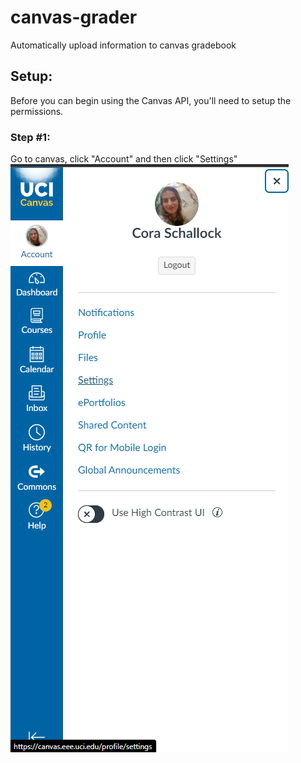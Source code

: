 # canvas-grader
Automatically upload information to canvas gradebook


## Setup:
Before you can begin using the Canvas API, you'll need to setup the permissions.

### Step #1:
Go to canvas, click "Account" and then click "Settings"
![alt text](https://github.com/cora-schallock/canvas-grader/blob/main/documentation/setup_1_canvas.png?raw=true)
